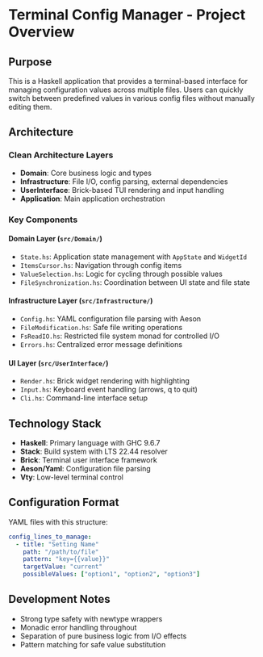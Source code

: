 # Terminal Config Manager - Project Overview

## Purpose
This is a Haskell application that provides a terminal-based interface for managing configuration values across multiple files. Users can quickly switch between predefined values in various config files without manually editing them.

## Architecture

### Clean Architecture Layers
- **Domain**: Core business logic and types
- **Infrastructure**: File I/O, config parsing, external dependencies  
- **UserInterface**: Brick-based TUI rendering and input handling
- **Application**: Main application orchestration

### Key Components

#### Domain Layer (`src/Domain/`)
- `State.hs`: Application state management with `AppState` and `WidgetId`
- `ItemsCursor.hs`: Navigation through config items
- `ValueSelection.hs`: Logic for cycling through possible values
- `FileSynchronization.hs`: Coordination between UI state and file state

#### Infrastructure Layer (`src/Infrastructure/`)
- `Config.hs`: YAML configuration file parsing with Aeson
- `FileModification.hs`: Safe file writing operations
- `FsReadIO.hs`: Restricted file system monad for controlled I/O
- `Errors.hs`: Centralized error message definitions

#### UI Layer (`src/UserInterface/`)
- `Render.hs`: Brick widget rendering with highlighting
- `Input.hs`: Keyboard event handling (arrows, q to quit)
- `Cli.hs`: Command-line interface setup

## Technology Stack
- **Haskell**: Primary language with GHC 9.6.7
- **Stack**: Build system with LTS 22.44 resolver
- **Brick**: Terminal user interface framework
- **Aeson/Yaml**: Configuration file parsing
- **Vty**: Low-level terminal control

## Configuration Format
YAML files with this structure:
```yaml
config_lines_to_manage:
  - title: "Setting Name"
    path: "/path/to/file"
    pattern: "key={{value}}"
    targetValue: "current"
    possibleValues: ["option1", "option2", "option3"]
```

## Development Notes
- Strong type safety with newtype wrappers
- Monadic error handling throughout
- Separation of pure business logic from I/O effects
- Pattern matching for safe value substitution 